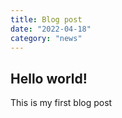 ```yaml
---
title: Blog post
date: "2022-04-18"
category: "news"
---
```


## Hello world!

This is my first blog post